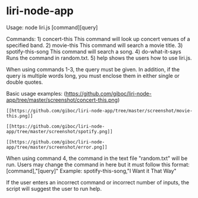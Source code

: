 # liri-node-app

Usage: node liri.js [command][query]

Commands: 
    1) concert-this
        This command will look up concert venues of a specified band.
    2) movie-this
        This command will search a movie title.
    3) spotify-this-song
        This command will search a song.
    4) do-what-it-says
        Runs the command in random.txt.
    5) help
        shows the users how to use liri.js.

When using commands 1-3, the query must be given. In addition, if the query is multiple words long, you must enclose them in either single or double quotes.

Basic usage examples:
    (https://github.com/giboc/liri-node-app/tree/master/screenshot/concert-this.png)
    
    [[https://github.com/giboc/liri-node-app/tree/master/screenshot/movie-this.png]]
    
    [[https://github.com/giboc/liri-node-app/tree/master/screenshot/spotify.png]]
    
    [[https://github.com/giboc/liri-node-app/tree/master/screenshot/error.png]]


When using command 4, the command in the text file "random.txt" will be run.  Users may change the command in here but it must follow this format:
    [command],"[query]"
Example:
    spotify-this-song,"I Want it That Way"

If the user enters an incorrect command or incorrect number of inputs, the script will suggest the user to run help.

